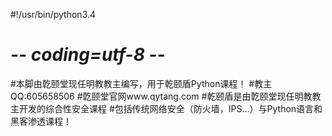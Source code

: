 #!/usr/bin/python3.4
# -*- coding=utf-8 -*-
#本脚由亁颐堂现任明教教主编写，用于乾颐盾Python课程！
#教主QQ:605658506
#亁颐堂官网www.qytang.com
#乾颐盾是由亁颐堂现任明教教主开发的综合性安全课程
#包括传统网络安全（防火墙，IPS...）与Python语言和黑客渗透课程！
